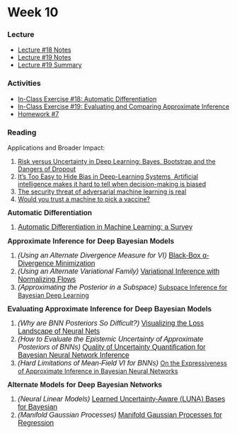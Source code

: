# Week 10

### Lecture
- [Lecture #18 Notes](./Lectures/lecture_18_notes.ipynb)
- [Lecture #19 Notes](./Lectures/lecture_19_notes.ipynb)
- [Lecture #19 Summary](./Lectures/lecture_19_summary.ipynb)

### Activities
- [In-Class Exercise #18: Automatic Differentiation](https://deepnote.com/project/AM207Fall202118-automatic-differentiation-AukLJiR4TVWmQiasOrFtlw/%2FIn-Class%20Exercises%2F18_automatic_differentiation.ipynb)
- [In-Class Exercise #19: Evaluating and Comparing Approximate Inference](https://deepnote.com/project/AM207Fall202119-Evaluating-Approximate-Inference-qMdlYY0yRkqm62w8Jlr0NA/%2FIn-Class%20Exercises%2F19_Evaluating_Approximate_Inference.ipynb)
- [Homework #7](./HW/AM207_HW7.ipynb)

### Reading
<p>Applications and Broader Impact:</p>
<ol>
    <li><a class="inline_disabled" href="http://bayesiandeeplearning.org/2016/papers/BDL_4.pdf" target="_blank" rel="noopener"><span>Risk versus Uncertainty in Deep Learning: Bayes, Bootstrap and the Dangers of Dropout</span></a></li>
    <li><a class="inline_disabled" href="https://spectrum.ieee.org/its-too-easy-to-hide-bias-in-deeplearning-systems" target="_blank" rel="noopener"><span>It&rsquo;s Too Easy to Hide Bias in Deep-Learning Systems &nbsp;Artificial intelligence makes it hard to tell when decision-making is biased</span></a></li>
    <li><a class="inline_disabled" href="https://bdtechtalks.com/2020/10/26/adversarial-machine-learning-threat-matrix/" target="_blank" rel="noopener"><span>The security threat of adversarial machine learning is real</span></a></li>
    <li><a class="inline_disabled" href="https://review.chicagobooth.edu/economics/2020/article/would-you-trust-machine-pick-vaccine" target="_blank" rel="noopener"><span>Would you trust a machine to pick a vaccine?</span></a></li>
</ol>
<p><strong><span style="font-family: sans-serif; font-size: 1rem;">Automatic Differentiation</span></strong></p>
<ol>
    <li><span style="font-family: sans-serif; font-size: 1rem;"><a href="https://arxiv.org/pdf/1502.05767.pdf">Automatic Differentiation&nbsp;in Machine Learning: a Survey</a></span></li>
</ol>
<p><strong><span style="font-family: sans-serif; font-size: 1rem;">Approximate Inference for Deep Bayesian Models</span></strong></p>
<ol>
    <li><span style="font-family: sans-serif; font-size: 1rem;"><em>(Using an Alternate Divergence Measure for VI)</em> <a href="https://arxiv.org/pdf/1511.03243.pdf">Black-Box &alpha;-Divergence Minimization</a></span></li>
    <li><span style="font-family: sans-serif; font-size: 1rem;"><em>(Using an Alternate Variational Family) </em><a href="https://arxiv.org/pdf/1505.05770.pdf">Variational Inference with Normalizing Flows</a></span></li>
    <li><em><span style="font-family: sans-serif; font-size: 1rem;"><span style="font-family: sans-serif; font-size: 1rem;">(Approximating the Posterior in a Subspace) </span></span></em><a href="http://auai.org/uai2019/proceedings/papers/435.pdf">Subspace Inference for Bayesian Deep Learning</a></li>
</ol>
<p><strong><span style="font-family: sans-serif; font-size: 1rem;">Evaluating Approximate Inference for Deep Bayesian Models</span></strong></p>
<ol>
    <li><em><span style="font-family: sans-serif; font-size: 1rem;">(Why are BNN Posteriors So Difficult?) </span></em><a href="https://arxiv.org/pdf/1712.09913.pdf"><span style="font-family: sans-serif; font-size: 1rem;">Visualizing the Loss Landscape of Neural Nets</span></a></li>
    <li><span style="font-family: sans-serif; font-size: 1rem;"><em>(How to Evaluate the Epistemic Uncertainty of Approximate Posteriors of BNNs)</em> <a href="https://arxiv.org/pdf/1906.09686.pdf">Quality of Uncertainty Quantification for Bayesian Neural Network Inference</a></span></li>
    <li><em><span style="font-family: sans-serif; font-size: 1rem;">(Hard Limitations of Mean-Field VI for BNNs) </span></em><a href="https://arxiv.org/pdf/1909.00719.pdf">On the Expressiveness of Approximate Inference in Bayesian Neural Networks</a></li>
</ol>
<p><strong><span style="font-family: sans-serif; font-size: 1rem;">Alternate Models for Deep Bayesian Networks</span></strong></p>
<ol>
    <li><span style="font-family: sans-serif; font-size: 1rem;"><em>(Neural Linear Models)</em> <a href="https://arxiv.org/pdf/2006.11695.pdf">Learned Uncertainty-Aware (LUNA) Bases for Bayesian</a></span></li>
    <li><span style="font-family: sans-serif; font-size: 1rem;"><em>(Manifold Gaussian Processes)</em> <a href="https://arxiv.org/pdf/1402.5876.pdf">Manifold Gaussian Processes for Regression</a></span></li>
</ol>
